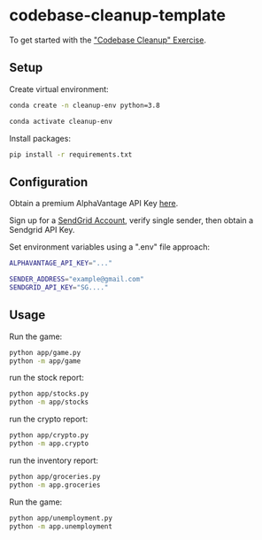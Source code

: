# codebase-cleanup-template

To get started with the ["Codebase Cleanup" Exercise](https://github.com/prof-rossetti/intro-to-python/blob/main/exercises/codebase-cleanup/README.md).

## Setup

Create virtual environment:

```sh
conda create -n cleanup-env python=3.8
```

```sh
conda activate cleanup-env
```

Install packages:

```sh
pip install -r requirements.txt
```


## Configuration

Obtain a premium AlphaVantage API Key [here](https://www.alphavantage.co/).

Sign up for a [SendGrid Account](https://sendgrid.com/), verify single sender, then obtain a Sendgrid API Key. 


Set environment variables using a ".env" file approach:

```sh
ALPHAVANTAGE_API_KEY="..."

SENDER_ADDRESS="example@gmail.com"
SENDGRID_API_KEY="SG...."
```


## Usage

Run the game:
```sh
python app/game.py
python -m app/game
```

run the stock report:
```sh
python app/stocks.py
python -m app/stocks
```

run the crypto report: 
```sh
python app/crypto.py
python -m app.crypto
```

run the inventory report: 
```sh 
python app/groceries.py
python -m app.groceries
```

Run the game:
```sh
python app/unemployment.py
python -m app.unemployment
```
